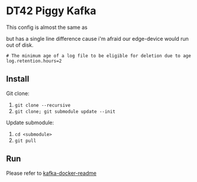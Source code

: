 # DT42 Piggy Kafka

This config is almost the same as 

but has a single line difference cause i'm afraid our edge-device would run out of disk.

```
# The minimum age of a log file to be eligible for deletion due to age
log.retention.hours=2
```

## Install

Git clone:
1. `git clone --recursive`
2. `git clone; git submodule update --init`

Update submodule:
1. `cd <submodule>`
2. `git pull`

## Run

Please refer to [kafka-docker-readme](https://github.com/wurstmeister/kafka-docker)